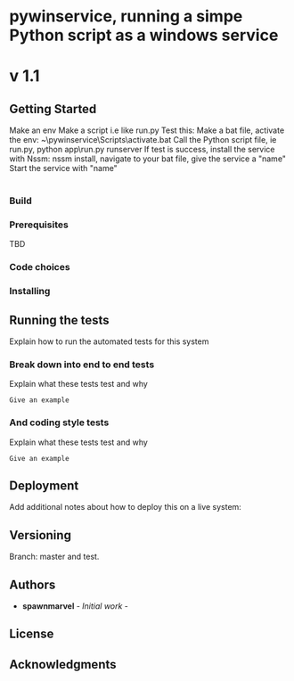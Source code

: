 # pywinservice, running a simpe Python script as a windows service

# v 1.1
## Getting Started
Make an env
Make a script i.e like run.py
Test this:
Make a bat file, activate the env: ~\pywinservice\Scripts\activate.bat
Call the Python script file, ie run.py, python app\run.py runserver
If test is success, install the service with Nssm:
nssm install, navigate to your bat file, give the service a "name"
Start the service with "name"
<br>
<br>
### Build


### Prerequisites

TBD

### Code choices

### Installing

## Running the tests
Explain how to run the automated tests for this system
### Break down into end to end tests
Explain what these tests test and why

```
Give an example
```
### And coding style tests
Explain what these tests test and why
```
Give an example
```
## Deployment
Add additional notes about how to deploy this on a live system:

## Versioning
Branch: master and test.

## Authors

* **spawnmarvel** - *Initial work* - 


## License


## Acknowledgments














